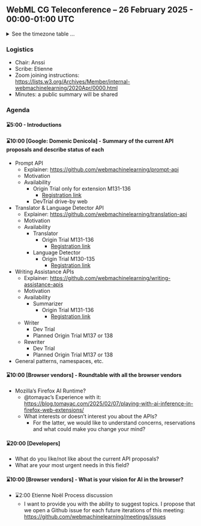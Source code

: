 ## WebML CG Teleconference – 26 February 2025 - 00:00-01:00 UTC

<details><summary>See the timezone table ...</summary>
<table>
<tr><td> San Francisco <td> Tue, 25 February 2025 <td> 16:00
<tr><td> Boston <td> Tue, 25 February 2025 <td> 19:00  
<tr><td> London <td> Wed, 26 February 2025 <td> 00:00  
<tr><td> Berlin <td> Wed, 26 February 2025 <td> 01:00 
<tr><td> Helsinki <td> Wed, 26 February 2025 <td> 02:00 
<tr><td> Shanghai <td> Wed, 26 February 2025 <td> 08:00
<tr><td> Tokyo <td> Wed, 26 February 2025 <td> 09:00
<tr><td> UTC <td> Wed, 26 February 2025 <td> 00:00 UTC
</table>

Other locations: https://www.timeanddate.com/worldclock/fixedtime.html?iso=20250226T00
</details>

### Logistics

* Chair: Anssi
* Scribe: Etienne
* Zoom joining instructions: https://lists.w3.org/Archives/Member/internal-webmachinelearning/2020Apr/0000.html
* Minutes: a public summary will be shared

### Agenda

#### ⌛5:00 - Introductions

#### ⌛10:00 [Google: Domenic Denicola] - Summary of the current API proposals and describe status of each

- Prompt API
   - Explainer: https://github.com/webmachinelearning/prompt-api
   - Motivation
   - Availability
      - Origin Trial only for extension M131-136
         - [Registration link](https://developer.chrome.com/origintrials/#/view_trial/320318523496726529)
      - DevTrial drive-by web
- Translator & Language Detector API
   - Explainer:  https://github.com/webmachinelearning/translation-api
   - Motivation
   - Availability
      - Translator
         - Origin Trial M131-136
            - [Registration link](https://developer.chrome.com/origintrials/#/view_trial/4445615782168100865)
      - Language Detector
         - Origin Trial M130-135
            - [Registration link](https://developer.chrome.com/origintrials/#/view_trial/662592095176884225)
- Writing Assistance APIs
   - Explainer: https://github.com/webmachinelearning/writing-assistance-apis 
   - Motivation
   - Availability
      - Summarizer
         - Origin Trial M131-136
            - [Registration link](https://developer.chrome.com/origintrials/#/view_trial/1923599990840623105)
   - Writer
      - Dev Trial
      - Planned Origin Trial M137 or 138
   - Rewriter
      - Dev Trial
      - Planned Origin Trial M137 or 138
- General patterns, namespaces, etc.

#### ⌛10:00 [Browser vendors] - Roundtable with all the browser vendors

- Mozilla’s Firefox AI Runtime?
   - @tomayac’s Experience with it: https://blog.tomayac.com/2025/02/07/playing-with-ai-inference-in-firefox-web-extensions/ 
   - What interests or doesn’t interest you about the APIs?
      - For the latter, we would like to understand concerns, reservations and what could make you change your mind?

#### ⌛20:00 [Developers]

- What do you like/not like about the current API proposals?
- What are your most urgent needs in this field?

#### ⌛10:00 [Browser vendors] - What is your vision for AI in the browser?

- ⌛2:00 Etienne Noël Process discussion
   - I want to provide you with the ability to suggest topics. I propose that we open a Github issue for each future iterations of this meeting: https://github.com/webmachinelearning/meetings/issues
